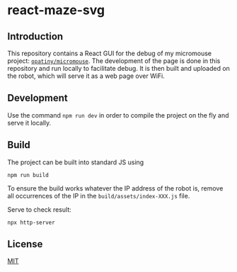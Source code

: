 # react-maze-svg

## Introduction

This repository contains a React GUI for the debug of my micromouse project: [`opatiny/micromouse`](https://github.com/opatiny/micromouse). The development of the page is done in this repository and run locally to facilitate debug. It is then built and uploaded on the robot, which will serve it as a web page over WiFi.

## Development

Use the command `npm run dev` in order to compile the project on the fly and serve it locally.

## Build

The project can be built into standard JS using

```
npm run build
```

To ensure the build works whatever the IP address of the robot is, remove all occurrences of the IP in the `build/assets/index-XXX.js` file.

Serve to check result:

```
npx http-server
```

## License

[MIT](./LICENSE)
